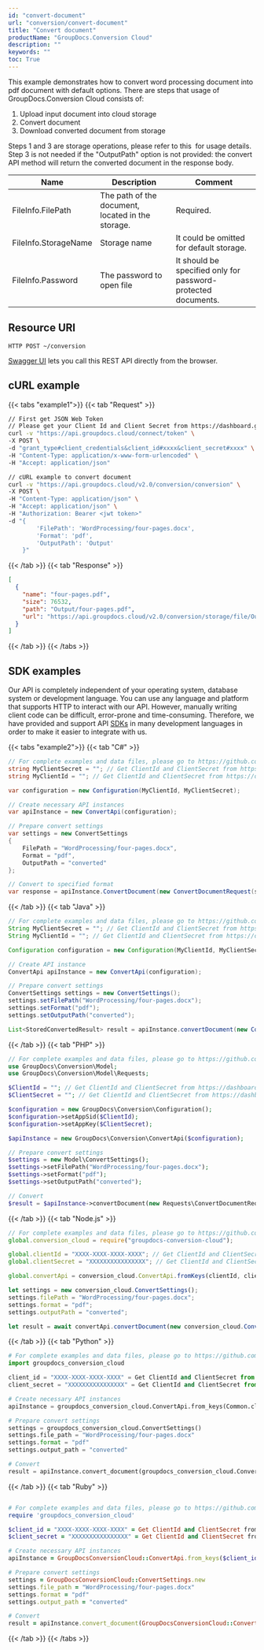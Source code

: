```yaml
---
id: "convert-document"
url: "conversion/convert-document"
title: "Convert document"
productName: "GroupDocs.Conversion Cloud"
description: ""
keywords: ""
toc: True
---
```


This example demonstrates how to convert word processing document into pdf document with default options. There are steps that usage of GroupDocs.Conversion Cloud consists of:

1. Upload input document into cloud storage
1. Convert document
1. Download converted document from storage

Steps 1 and 3 are storage operations, please refer to this  for usage details.
Step 3 is not needed if the "OutputPath" option is not provided: the convert API method will return the converted document in the response body.

|Name|Description|Comment
|---|---|---
|FileInfo.FilePath|The path of the document, located in the storage.|Required.
|FileInfo.StorageName|Storage name|It could be omitted for default storage.
|FileInfo.Password|The password to open file|It should be specified only for password-protected documents.

## Resource URI

```HTTP POST ~/conversion```

[Swagger UI](https://reference.groupdocs.cloud/conversion/#/Convert/ConvertDocument) lets you call this REST API directly from the browser.

## cURL example

{{< tabs "example1">}} {{< tab "Request" >}}

```bash
// First get JSON Web Token
// Please get your Client Id and Client Secret from https://dashboard.groupdocs.cloud/applications. Kindly place Client Id in "client_id" and Client Secret in "client_secret" argument.
curl -v "https://api.groupdocs.cloud/connect/token" \
-X POST \
-d "grant_type#client_credentials&client_id#xxxx&client_secret#xxxx" \
-H "Content-Type: application/x-www-form-urlencoded" \
-H "Accept: application/json"

// cURL example to convert document
curl -v "https://api.groupdocs.cloud/v2.0/conversion/conversion" \
-X POST \
-H "Content-Type: application/json" \
-H "Accept: application/json" \
-H "Authorization: Bearer <jwt token>"
-d "{
        'FilePath': 'WordProcessing/four-pages.docx',
        'Format': 'pdf',
        'OutputPath': 'Output'
    }"
```

{{< /tab >}} {{< tab "Response" >}}

```json
[
  {
    "name": "four-pages.pdf",
    "size": 76532,
    "path": "Output/four-pages.pdf",
    "url": "https://api.groupdocs.cloud/v2.0/conversion/storage/file/Output/four-pages.pdf"
  }
]
``` 
{{< /tab >}} {{< /tabs >}}


## SDK examples

Our API is completely independent of your operating system, database system or development language. You can use any language and platform that supports HTTP to interact with our API. However, manually writing client code can be difficult, error-prone and time-consuming. Therefore, we have provided and support API [SDKs](https://github.com/groupdocs-conversion-cloud) in many development languages in order to make it easier to integrate with us. 


{{< tabs "example2">}} {{< tab "C#" >}}

```csharp
// For complete examples and data files, please go to https://github.com/groupdocs-conversion-cloud/groupdocs-conversion-cloud-dotnet-samples
string MyClientSecret = ""; // Get ClientId and ClientSecret from https://dashboard.groupdocs.cloud
string MyClientId = ""; // Get ClientId and ClientSecret from https://dashboard.groupdocs.cloud

var configuration = new Configuration(MyClientId, MyClientSecret);

// Create necessary API instances
var apiInstance = new ConvertApi(configuration);

// Prepare convert settings
var settings = new ConvertSettings
{
    FilePath = "WordProcessing/four-pages.docx",
    Format = "pdf",
    OutputPath = "converted"
};

// Convert to specified format
var response = apiInstance.ConvertDocument(new ConvertDocumentRequest(settings));
```

{{< /tab >}} {{< tab "Java" >}}

```java
// For complete examples and data files, please go to https://github.com/groupdocs-conversion-cloud/groupdocs-conversion-cloud-java-samples
String MyClientSecret = ""; // Get ClientId and ClientSecret from https://dashboard.groupdocs.cloud
String MyClientId = ""; // Get ClientId and ClientSecret from https://dashboard.groupdocs.cloud

Configuration configuration = new Configuration(MyClientId, MyClientSecret);

// Create API instance
ConvertApi apiInstance = new ConvertApi(configuration);

// Prepare convert settings
ConvertSettings settings = new ConvertSettings();
settings.setFilePath("WordProcessing/four-pages.docx");
settings.setFormat("pdf");
settings.setOutputPath("converted");

List<StoredConvertedResult> result = apiInstance.convertDocument(new ConvertDocumentRequest(settings));
```

{{< /tab >}} {{< tab "PHP" >}}

```php
// For complete examples and data files, please go to https://github.com/groupdocs-conversion-cloud/groupdocs-conversion-cloud-php-samples
use GroupDocs\Conversion\Model;
use GroupDocs\Conversion\Model\Requests;

$ClientId = ""; // Get ClientId and ClientSecret from https://dashboard.groupdocs.cloud
$ClientSecret = ""; // Get ClientId and ClientSecret from https://dashboard.groupdocs.cloud

$configuration = new GroupDocs\Conversion\Configuration();
$configuration->setAppSid($ClientId);
$configuration->setAppKey($ClientSecret);

$apiInstance = new GroupDocs\Conversion\ConvertApi($configuration);

// Prepare convert settings
$settings = new Model\ConvertSettings();
$settings->setFilePath("WordProcessing/four-pages.docx");
$settings->setFormat("pdf");
$settings->setOutputPath("converted");

// Convert
$result = $apiInstance->convertDocument(new Requests\ConvertDocumentRequest($settings));
```

{{< /tab >}} {{< tab "Node.js" >}}

```js
// For complete examples and data files, please go to https://github.com/groupdocs-conversion-cloud/groupdocs-conversion-cloud-node-samples
global.conversion_cloud = require("groupdocs-conversion-cloud");

global.clientId = "XXXX-XXXX-XXXX-XXXX"; // Get ClientId and ClientSecret from https://dashboard.groupdocs.cloud
global.clientSecret = "XXXXXXXXXXXXXXXX"; // Get ClientId and ClientSecret from https://dashboard.groupdocs.cloud

global.convertApi = conversion_cloud.ConvertApi.fromKeys(clientId, clientSecret);

let settings = new conversion_cloud.ConvertSettings();
settings.filePath = "WordProcessing/four-pages.docx";
settings.format = "pdf";
settings.outputPath = "converted";

let result = await convertApi.convertDocument(new conversion_cloud.ConvertDocumentRequest(settings));
```

{{< /tab >}} {{< tab "Python" >}}

```python
# For complete examples and data files, please go to https://github.com/groupdocs-conversion-cloud/groupdocs-conversion-cloud-python-samples
import groupdocs_conversion_cloud

client_id = "XXXX-XXXX-XXXX-XXXX" = Get ClientId and ClientSecret from https://dashboard.groupdocs.cloud
client_secret = "XXXXXXXXXXXXXXXX" = Get ClientId and ClientSecret from https://dashboard.groupdocs.cloud

# Create necessary API instances
apiInstance = groupdocs_conversion_cloud.ConvertApi.from_keys(Common.client_id, Common.client_secret)

# Prepare convert settings
settings = groupdocs_conversion_cloud.ConvertSettings()
settings.file_path = "WordProcessing/four-pages.docx"
settings.format = "pdf"
settings.output_path = "converted"

# Convert
result = apiInstance.convert_document(groupdocs_conversion_cloud.ConvertDocumentRequest(settings))
```

{{< /tab >}} {{< tab "Ruby" >}}

```ruby

# For complete examples and data files, please go to https://github.com/groupdocs-conversion-cloud/groupdocs-conversion-cloud-ruby-samples
require 'groupdocs_conversion_cloud'

$client_id = "XXXX-XXXX-XXXX-XXXX" = Get ClientId and ClientSecret from https://dashboard.groupdocs.cloud
$client_secret = "XXXXXXXXXXXXXXXX" = Get ClientId and ClientSecret from https://dashboard.groupdocs.cloud

# Create necessary API instances
apiInstance = GroupDocsConversionCloud::ConvertApi.from_keys($client_id, $client_secret)

# Prepare convert settings
settings = GroupDocsConversionCloud::ConvertSettings.new
settings.file_path = "WordProcessing/four-pages.docx"
settings.format = "pdf"
settings.output_path = "converted"

# Convert
result = apiInstance.convert_document(GroupDocsConversionCloud::ConvertDocumentRequest.new(settings))
```

{{< /tab >}} {{< /tabs >}}

